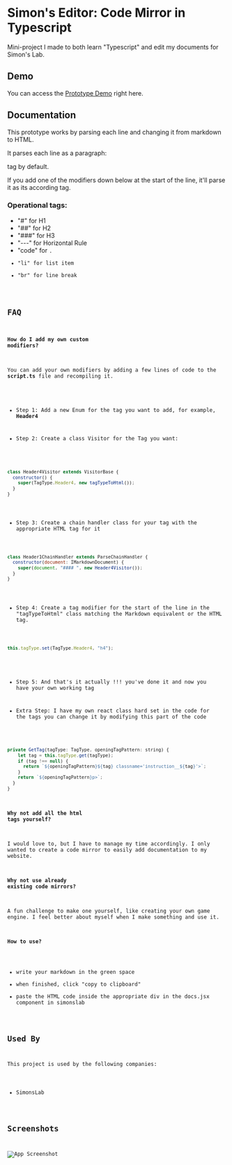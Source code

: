
# Simon's Editor: Code Mirror in Typescript

Mini-project I made to both learn "Typescript" and edit my documents for Simon's Lab.


## Demo

You can access the [Prototype Demo](https://ssenseii.github.io/simons-editor-prototype/) right here.



## Documentation

This prototype works by parsing each line and changing it from markdown to HTML.

It parses each line as a paragraph: <p> tag by default.

If you add one of the modifiers down below at the start of the line, it'll parse it as its according tag. 

### Operational tags:

- "#" for H1
- "##" for H2
- "###" for H3
- "---" for Horizontal Rule
- "code" for <code>.
- "li" for list item
- "br" for line break 



## FAQ

#### How do I add my own custom modifiers?

You can add your own modifiers by adding a few lines of code to the **script.ts** file and recompiling it.

- Step 1: Add a new Enum for the tag you want to add, for example, **Header4**

- Step 2: Create a class Visitor for the Tag you want:

```javascript
class Header4Visitor extends VisitorBase {
  constructor() {
    super(TagType.Header4, new tagTypeToHtml());
  }
}
```

- Step 3: Create a chain handler class for your tag with the appropriate HTML tag for it

```javascript 
class Header1ChainHandler extends ParseChainHandler {
  constructor(document: IMarkdownDocument) {
    super(document, "#### ", new Header4Visitor());
  }
}
```

- Step 4: Create a tag modifier for the start of the line in the "tagTypeToHtml" class matching the Markdown equivalent or the HTML tag.

```javascript
this.tagType.set(TagType.Header4, "h4");
```

- Step 5: And that's it actually !!! you've done it and now you have your own working tag

- Extra Step: I have my own react class hard set in the code for the tags you can change it by modifying this part of the code

```javascript 
private GetTag(tagType: TagType, openingTagPattern: string) { 
    let tag = this.tagType.get(tagType); 
    if (tag !== null) {  
      return `${openingTagPattern}${tag} classname='instruction__${tag}'>`;                              
    }                                           
    return `${openingTagPattern}p>`;                                          
  }
}
```
#### Why not add all the html tags yourself?

I would love to, but I have to manage my time accordingly. I only wanted to create a code mirror to easily add documentation to my website. 

#### Why not use already existing code mirrors?

A fun challenge to make one yourself, like creating your own game engine. I feel better about myself when I make something and use it.

#### How to use?

- write your markdown in the green space
- when finished, click "copy to clipboard"
- paste the HTML code inside the appropriate div in the docs.jsx component in simonslab


## Used By

This project is used by the following companies:

- SimonsLab


## Screenshots

![App Screenshot](https://i.ibb.co/gyQDn92/image.png)




